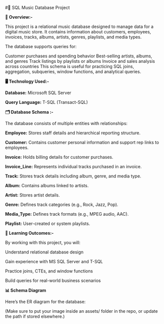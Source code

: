 #🎵 SQL Music Database Project

**📌 Overview:-**

This project is a relational music database designed to manage data for a digital music store.
It contains information about customers, employees, invoices, tracks, albums, artists, genres, playlists, and media types.

The database supports queries for:

Customer purchases and spending behavior
Best-selling artists, albums, and genres
Track listings by playlists or albums
Invoice and sales analysis across countries
This schema is useful for practicing SQL joins, aggregation, subqueries, window functions, and analytical queries.

**🖥️ Technology Used:-**

**Database:** Microsoft SQL Server

**Query Language:** T-SQL (Transact-SQL)

**🗂️ Database Schema :-**

The database consists of multiple entities with relationships:

**Employee:** Stores staff details and hierarchical reporting structure.

**Customer:** Contains customer personal information and support rep links to employees.

**Invoice:** Holds billing details for customer purchases.

**Invoice_Line:** Represents individual tracks purchased in an invoice.

**Track:** Stores track details including album, genre, and media type.

**Album:** Contains albums linked to artists.

**Artist:** Stores artist details.

**Genre:** Defines track categories (e.g., Rock, Jazz, Pop).

**Media_Type:** Defines track formats (e.g., MPEG audio, AAC).

**Playlist:** User-created or system playlists.

**🚀 Learning Outcomes:-**

By working with this project, you will:

Understand relational database design

Gain experience with MS SQL Server and T-SQL

Practice joins, CTEs, and window functions

Build queries for real-world business scenarios


**📊 Schema Diagram**

Here’s the ER diagram for the database:

(Make sure to put your image inside an assets/ folder in the repo, or update the path if stored elsewhere.)


